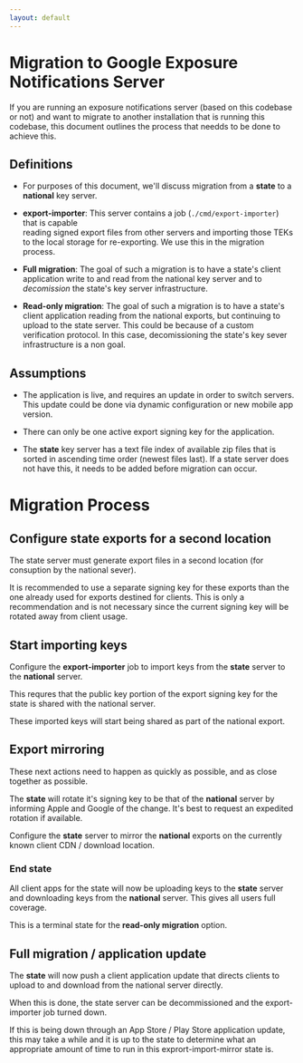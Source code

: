 ```yaml
---
layout: default
---
```

# Migration to Google Exposure Notifications Server

If you are running an exposure notifications server (based on this codebase or not)
and want to migrate to another installation that is running this codebase, this document
outlines the process that needds to be done to achieve this.

## Definitions

* For purposes of this document, we'll discuss migration from a __state__ to a __national__
  key server.

* __export-importer__: This server contains a job (`./cmd/export-importer`) that is capable  
  reading signed export files from other servers and importing those TEKs to the
  local storage for re-exporting. We use this in the migration process.

* __Full migration__: The goal of such a migration is to have a state's client
  application write to and read from the national key server and to _decomission_
  the state's key server infrastructure.

* __Read-only migration__: The goal of such a migration is to have a state's client
  application reading from the national exports, but continuing to upload
  to the state server. This could be because of a custom verification protocol.
  In this case, decomissioning the state's key sever infrastructure is a non goal.

## Assumptions

* The application is live, and requires an update in order to switch servers. This update
  could be done via dynamic configuration or new mobile app version.

* There can only be one active export signing key for the application.

* The __state__ key server has a text file index of available zip files that is
  sorted in ascending time order (newest files last). If a state server does
  not have this, it needs to be added before migration can occur.

# Migration Process

## Configure state exports for a second location

The state server must generate export files in a second location (for consuption by the
national sever).

It is recommended to use a separate signing key for these exports than the one already used
for exports destined for clients. This is only a recommendation and is not necessary since
the current signing key will be rotated away from client usage.

## Start importing keys

Configure the __export-importer__ job to import keys from the __state__ server
to the __national__ server.

This requres that the public key portion of the export signing key for the state
is shared with the national server.

These imported keys will start being shared as part of the national export.

## Export mirroring

These next actions need to happen as quickly as possible, and as close together as possible.

The __state__ will rotate it's signing key to be that of the __national__ server
by informing Apple and Google of the change. It's best to request an expedited
rotation if available.

Configure the __state__ server to mirror the __national__ exports on the currently
known client CDN / download location.

### End state

All client apps for the state will now be uploading keys to the __state__ server
and downloading keys from the __national__ server. This gives all users full coverage.

This is a terminal state for the __read-only migration__ option.

## Full migration / application update

The __state__ will now push a client application update that directs clients
to upload to and download from the national server directly.

When this is done, the state server can be decommissioned and the export-importer
job turned down.

If this is being down through an App Store / Play Store application update,
this may take a while and it is up to the state to determine
what an appropriate amount of time to run in this exprort-import-mirror state is.

